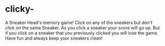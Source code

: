 # clicky-
 A Sneaker Head's memory game! Click on any of the sneakers but don't click on the same Sneaker. As you click a sneaker your score will go up. But if you click on a sneaker that you previously clicked you will lose the game. Have fun and always keep your sneakers clean!
